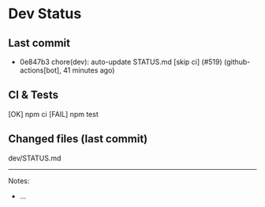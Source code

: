 # Dev Status

## Last commit
- 0e847b3 chore(dev): auto-update STATUS.md [skip ci] (#519) (github-actions[bot], 41 minutes ago)
## CI & Tests
[OK] npm ci
[FAIL] npm test

## Changed files (last commit)
dev/STATUS.md

---
Notes:
- ...
